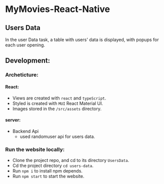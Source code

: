 # MyMovies-React-Native

## Users Data
In the user Data task, a table with users' data is displayed, with popups for each user opening.

## Development:

### Archeticture:

#### React:
  * Views are created with `react` and `typeScript`.
  * Styled is created with `MUI` React Material UI.
  * Images stored in the ```/src/assets``` directory.

#### server:
  * Backend Api
      - used randomuser api for users data.



 ### Run the website locally:
 - Clone the project repo, and cd to its directory `UsersData`.
 - Cd the project directory `cd users-data`.
 - Run `npm i` to install npm depends.
 - Run `npm start` to start the website.
